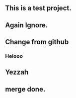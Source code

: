 ## This is a test project.
## Again Ignore.
## Change from github
### Helooo
## Yezzah

## merge done.

